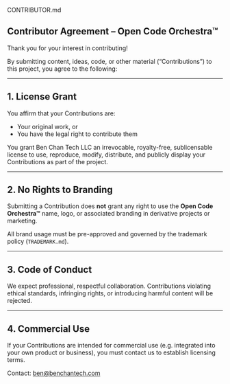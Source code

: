 CONTRIBUTOR.md

## Contributor Agreement – Open Code Orchestra™

Thank you for your interest in contributing!

By submitting content, ideas, code, or other material (“Contributions”) to this project, you agree to the following:

---

## 1. License Grant

You affirm that your Contributions are:
- Your original work, or
- You have the legal right to contribute them

You grant Ben Chan Tech LLC an irrevocable, royalty-free, sublicensable license to use, reproduce, modify, distribute, and publicly display your Contributions as part of the project.

---

## 2. No Rights to Branding

Submitting a Contribution does **not** grant any right to use the **Open Code Orchestra™** name, logo, or associated branding in derivative projects or marketing.

All brand usage must be pre-approved and governed by the trademark policy (`TRADEMARK.md`).

---

## 3. Code of Conduct

We expect professional, respectful collaboration. Contributions violating ethical standards, infringing rights, or introducing harmful content will be rejected.

---

## 4. Commercial Use

If your Contributions are intended for commercial use (e.g. integrated into your own product or business), you must contact us to establish licensing terms.

Contact: ben@benchantech.com

